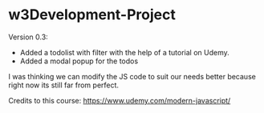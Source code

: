 # w3Development-Project

Version 0.3: 

* Added a todolist with filter with the help of a tutorial on Udemy.
* Added a modal popup for the todos 

I was thinking we can modify the JS code to suit our needs better because right now its still far from perfect.

Credits to this course: https://www.udemy.com/modern-javascript/
